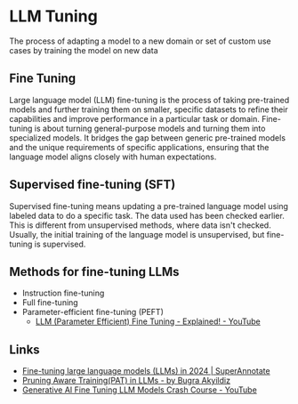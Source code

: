 # LLM Tuning

The process of adapting a model to a new domain or set of custom use cases by training the model on new data

## Fine Tuning

Large language model (LLM) fine-tuning is the process of taking pre-trained models and further training them on smaller, specific datasets to refine their capabilities and improve performance in a particular task or domain. Fine-tuning is about turning general-purpose models and turning them into specialized models. It bridges the gap between generic pre-trained models and the unique requirements of specific applications, ensuring that the language model aligns closely with human expectations.

## Supervised fine-tuning (SFT)

Supervised fine-tuning means updating a pre-trained language model using labeled data to do a specific task. The data used has been checked earlier. This is different from unsupervised methods, where data isn't checked. Usually, the initial training of the language model is unsupervised, but fine-tuning is supervised.

## Methods for fine-tuning LLMs

- Instruction fine-tuning
- Full fine-tuning
- Parameter-efficient fine-tuning (PEFT)
	- [LLM (Parameter Efficient) Fine Tuning - Explained! - YouTube](https://www.youtube.com/watch?v=HcVtpLAGMXo)

## Links

- [Fine-tuning large language models (LLMs) in 2024 | SuperAnnotate](https://www.superannotate.com/blog/llm-fine-tuning)
- [Pruning Aware Training(PAT) in LLMs - by Bugra Akyildiz](https://mlops.substack.com/p/pruning-aware-trainingpat-in-llms)
- [Generative AI Fine Tuning LLM Models Crash Course - YouTube](https://www.youtube.com/watch?v=t-0s_2uZZU0)
